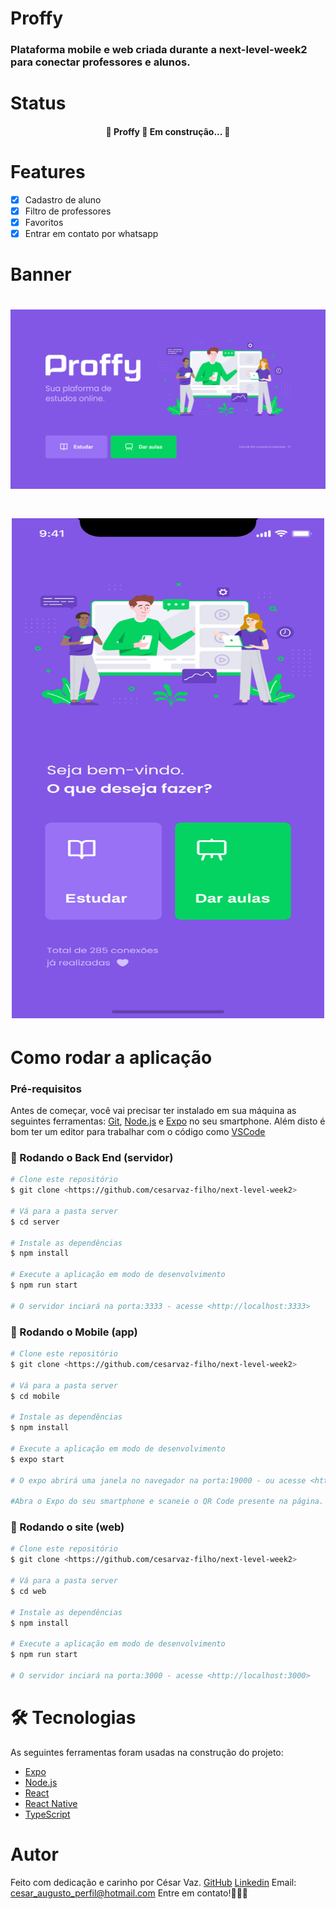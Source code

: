 # Proffy

### Plataforma mobile e web criada durante a next-level-week2 para conectar professores e alunos.

# Status
<h4 align="center"> 
	🚧  Proffy 🚀 Em construção...  🚧
</h4>

# Features

- [x] Cadastro de aluno
- [x] Filtro de professores
- [x] Favoritos
- [x] Entrar em contato por whatsapp

# Banner

<h1 align="center">
  <img alt="NextLevelWeek" title="#NextLevelWeek" src="./screenshots/web.png" />
</h1>

<h1 align="center">
  <img alt="NextLevelWeek" title="#NextLevelWeek" src="./screenshots/mobile.png" width="500" height="800" />
</h1>

# Como rodar a aplicação

### Pré-requisitos

Antes de começar, você vai precisar ter instalado em sua máquina as seguintes ferramentas:
[Git](https://git-scm.com), [Node.js](https://nodejs.org/en/) e [Expo](https://expo.io/) no seu smartphone. 
Além disto é bom ter um editor para trabalhar com o código como [VSCode](https://code.visualstudio.com/)

### 🎲 Rodando o Back End (servidor)

```bash
# Clone este repositório
$ git clone <https://github.com/cesarvaz-filho/next-level-week2>

# Vá para a pasta server
$ cd server

# Instale as dependências
$ npm install

# Execute a aplicação em modo de desenvolvimento
$ npm run start

# O servidor inciará na porta:3333 - acesse <http://localhost:3333>
```
### 🎲 Rodando o Mobile (app)

```bash
# Clone este repositório
$ git clone <https://github.com/cesarvaz-filho/next-level-week2>

# Vá para a pasta server
$ cd mobile

# Instale as dependências
$ npm install

# Execute a aplicação em modo de desenvolvimento
$ expo start

# O expo abrirá uma janela no navegador na porta:19000 - ou acesse <http://localhost:19000>

#Abra o Expo do seu smartphone e scaneie o QR Code presente na página. O app carregará em seguida.
```

### 🎲 Rodando o site (web)

```bash
# Clone este repositório
$ git clone <https://github.com/cesarvaz-filho/next-level-week2>

# Vá para a pasta server
$ cd web

# Instale as dependências
$ npm install

# Execute a aplicação em modo de desenvolvimento
$ npm run start

# O servidor inciará na porta:3000 - acesse <http://localhost:3000>
```

# 🛠 Tecnologias

As seguintes ferramentas foram usadas na construção do projeto:

- [Expo](https://expo.io/)
- [Node.js](https://nodejs.org/en/)
- [React](https://pt-br.reactjs.org/)
- [React Native](https://reactnative.dev/)
- [TypeScript](https://www.typescriptlang.org/)

# Autor

Feito com dedicação e carinho por César Vaz.
[GitHub](https://github.com/cesarvaz-filho)
[Linkedin](https://www.linkedin.com/in/cesar-vaz-059667175/)
Email: cesar_augusto_perfil@hotmail.com
Entre em contato!👋🏽🚀
